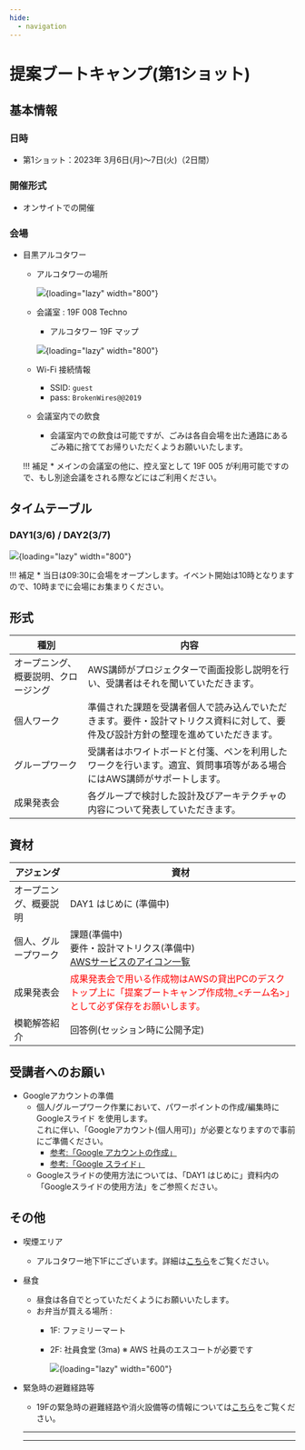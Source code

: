 ```yaml
---
hide:
  - navigation
---
```



# 提案ブートキャンプ(第1ショット)

## 基本情報

### 日時

* 第1ショット：2023年 3月6日(月)〜7日(火)（2日間）

### 開催形式

* オンサイトでの開催

### 会場

* 目黒アルコタワー
    * アルコタワーの場所

        ![](/images/venue_day1-4.png){loading="lazy" width="800"}

        
    * 会議室 : 19F 008 Techno
        * アルコタワー 19F マップ

        ![](/images/mtg_room_day1-4.png){loading="lazy" width="800"}


    * Wi-Fi 接続情報
        * SSID: `guest`
        * pass: `BrokenWires@@2019`
    * 会議室内での飲食
        * 会議室内での飲食は可能ですが、ごみは各自会場を出た通路にあるごみ箱に捨ててお帰りいただくようお願いいたします。

    !!! 補足
        * メインの会議室の他に、控え室として 19F 005 が利用可能ですので、もし別途会議をされる際などにはご利用ください。


## タイムテーブル

### DAY1(3/6) / DAY2(3/7)

![](/images/timetable_day1-2.png){loading="lazy" width="800"}

!!! 補足
        * 当日は09:30に会場をオープンします。イベント開始は10時となりますので、10時までに会場にお集まりください。

## 形式


| 種別     |内容                                                 |
------------------------------------------------------------ | ------------------------------------------------------------ |
| オープニング、概要説明、クロージング| AWS講師がプロジェクターで画面投影し説明を行い、受講者はそれを聞いていただきます。                   | |
| 個人ワーク        | 準備された課題を受講者個人で読み込んでいただきます。要件・設計マトリクス資料に対して、要件及び設計方針の整理を進めていただきます。      |
| グループワーク  | 受講者はホワイトボードと付箋、ペンを利用したワークを行います。適宜、質問事項等がある場合にはAWS講師がサポートします。|
| 成果発表会   | 各グループで検討した設計及びアーキテクチャの内容について発表していただきます。|



## 資材


| アジェンダ     |資材                                                  |
------------------------------------------------------------ | ------------------------------------------------------------ |
| オープニング、概要説明| DAY1 はじめに (準備中)                 | |
| 個人、グループワーク         | 課題(準備中)<br /> 要件・設計マトリクス(準備中)<br /> [AWSサービスのアイコン一覧](/files/icon_lists.pptx)<br />     |
| 成果発表会   | <span style="color: red; ">成果発表会で用いる作成物はAWSの貸出PCのデスクトップ上に「提案ブートキャンプ作成物_<チーム名>」として必ず保存をお願いします。</span>|) <br /> ※後日、作成物にフィードバックコメントを加えた形で、業務用メールアドレス宛に返送予定です。
| 模範解答紹介   | 回答例(セッション時に公開予定)|

## 受講者へのお願い

* Googleアカウントの準備
    * 個人/グループワーク作業において、パワーポイントの作成/編集時に Googleスライド を使用します。<br /> これに伴い、「Googleアカウント(個人用可)」が必要となりますので事前にご準備ください。
        * [参考:「Google アカウントの作成」](https://support.google.com/accounts/answer/27441?hl=ja)
        * [参考:「Google スライド」](https://www.google.com/intl/ja_jp/slides/about/#overview)
    * Googleスライドの使用方法については、「DAY1 はじめに」資料内の「Googleスライドの使用方法」をご参照ください。


## その他

* 喫煙エリア
    * アルコタワー地下1Fにございます。詳細は[こちら](/images/smoking_area.png)をご覧ください。
* 昼食
    * 昼食は各自でとっていただくようにお願いいたします。
    * お弁当が買える場所 : 
        * 1F: ファミリーマート
        * 2F: 社員食堂 (3ma) ※ AWS 社員のエスコートが必要です

            ![](/images/lunch_box.png){loading="lazy" width="600"}


* 緊急時の避難経路等
    * 19Fの緊急時の避難経路や消火設備等の情報については[こちら](/files/exit_path_19f.pdf)をご覧ください。
    * * * *

    * * * *



